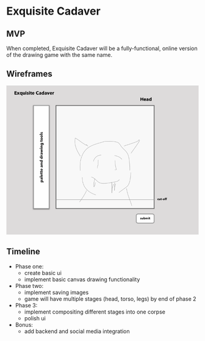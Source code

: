 # Exquisite Cadaver

## MVP
When completed, Exquisite Cadaver will be a fully-functional, online version of the drawing game with
the same name.


## Wireframes
![wireframes](./docs/wireframe.png)

## Timeline

* Phase one:
    - create basic ui
    - implement basic canvas drawing functionality
* Phase two:
    - implement saving images
    - game will have multiple stages (head, torso, legs) by end of phase 2
* Phase 3:
    - implement compositing different stages into one corpse
    - polish ui
* Bonus:
  - add backend and social media integration

